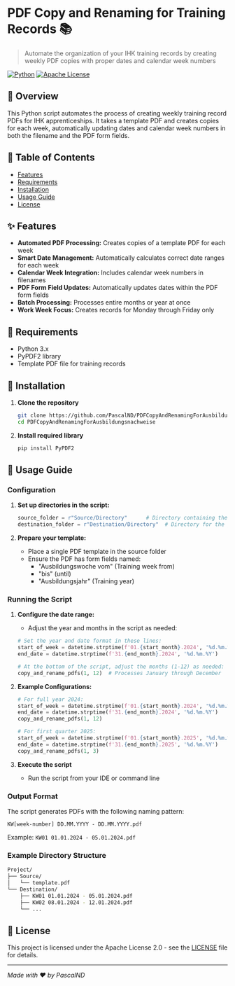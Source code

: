 # PDF Copy and Renaming for Training Records 📚

> Automate the organization of your IHK training records by creating weekly PDF copies with proper dates and calendar week numbers

[![Python](https://img.shields.io/badge/Python-3.x-blue.svg)](https://www.python.org/)
[![Apache License](https://img.shields.io/badge/License-Apache%202.0-blue.svg)](https://choosealicense.com/licenses/apache-2.0/)

## 🎯 Overview

This Python script automates the process of creating weekly training record PDFs for IHK apprenticeships. It takes a template PDF and creates copies for each week, automatically updating dates and calendar week numbers in both the filename and the PDF form fields.

## 📑 Table of Contents

- [Features](#-features)
- [Requirements](#-requirements)
- [Installation](#-installation)
- [Usage Guide](#-usage-guide)
- [License](#-license)

## ✨ Features

- **Automated PDF Processing:** Creates copies of a template PDF for each week
- **Smart Date Management:** Automatically calculates correct date ranges for each week
- **Calendar Week Integration:** Includes calendar week numbers in filenames
- **PDF Form Field Updates:** Automatically updates dates within the PDF form fields
- **Batch Processing:** Processes entire months or year at once
- **Work Week Focus:** Creates records for Monday through Friday only

## 🔧 Requirements

- Python 3.x
- PyPDF2 library
- Template PDF file for training records

## 🚀 Installation

1. **Clone the repository**
   ```bash
   git clone https://github.com/PascalND/PDFCopyAndRenamingForAusbildungsnachweise.git
   cd PDFCopyAndRenamingForAusbildungsnachweise
   ```

2. **Install required library**
   ```bash
   pip install PyPDF2
   ```

## 📖 Usage Guide

### Configuration

1. **Set up directories in the script:**
   ```python
   source_folder = r"Source/Directory"      # Directory containing the template PDF
   destination_folder = r"Destination/Directory"  # Directory for the generated PDFs
   ```

2. **Prepare your template:**
   - Place a single PDF template in the source folder
   - Ensure the PDF has form fields named:
     - "Ausbildungswoche vom" (Training week from)
     - "bis" (until)
     - "Ausbildungsjahr" (Training year)

### Running the Script

1. **Configure the date range:**
   - Adjust the year and months in the script as needed:
   ```python
   # Set the year and date format in these lines:
   start_of_week = datetime.strptime(f'01.{start_month}.2024', '%d.%m.%Y')  # Change 2024 to desired year
   end_date = datetime.strptime(f'31.{end_month}.2024', '%d.%m.%Y')        # Change 2024 to desired year
   
   # At the bottom of the script, adjust the months (1-12) as needed:
   copy_and_rename_pdfs(1, 12)  # Processes January through December
   ```

2. **Example Configurations:**
   ```python
   # For full year 2024:
   start_of_week = datetime.strptime(f'01.{start_month}.2024', '%d.%m.%Y')
   end_date = datetime.strptime(f'31.{end_month}.2024', '%d.%m.%Y')
   copy_and_rename_pdfs(1, 12)

   # For first quarter 2025:
   start_of_week = datetime.strptime(f'01.{start_month}.2025', '%d.%m.%Y')
   end_date = datetime.strptime(f'31.{end_month}.2025', '%d.%m.%Y')
   copy_and_rename_pdfs(1, 3)
   ```

3. **Execute the script**
   - Run the script from your IDE or command line

### Output Format

The script generates PDFs with the following naming pattern:
```
KW[week-number] DD.MM.YYYY - DD.MM.YYYY.pdf
```
Example: `KW01 01.01.2024 - 05.01.2024.pdf`

### Example Directory Structure

```bash
Project/
├── Source/
│   └── template.pdf
└── Destination/
    ├── KW01 01.01.2024 - 05.01.2024.pdf
    ├── KW02 08.01.2024 - 12.01.2024.pdf
    └── ...
```

## 📄 License

This project is licensed under the Apache License 2.0 - see the [LICENSE](LICENSE) file for details.

---

*Made with ❤️ by PascalND*
